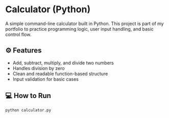 # Calculator (Python)

A simple command-line calculator built in Python. This project is part of my portfolio to practice programming logic, user input handling, and basic control flow.

## ⚙️ Features

- Add, subtract, multiply, and divide two numbers
- Handles division by zero
- Clean and readable function-based structure
- Input validation for basic cases

## 💻 How to Run

```bash
python calculator.py
